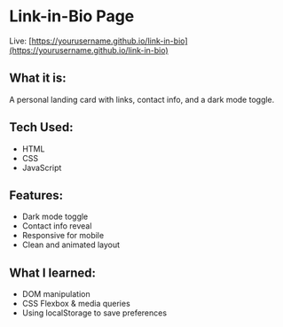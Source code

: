# Link-in-Bio Page

Live: [https://yourusername.github.io/link-in-bio](https://yourusername.github.io/link-in-bio)

## What it is:
A personal landing card with links, contact info, and a dark mode toggle.

## Tech Used:
- HTML
- CSS
- JavaScript

## Features:
- Dark mode toggle
- Contact info reveal
- Responsive for mobile
- Clean and animated layout

## What I learned:
- DOM manipulation
- CSS Flexbox & media queries
- Using localStorage to save preferences
